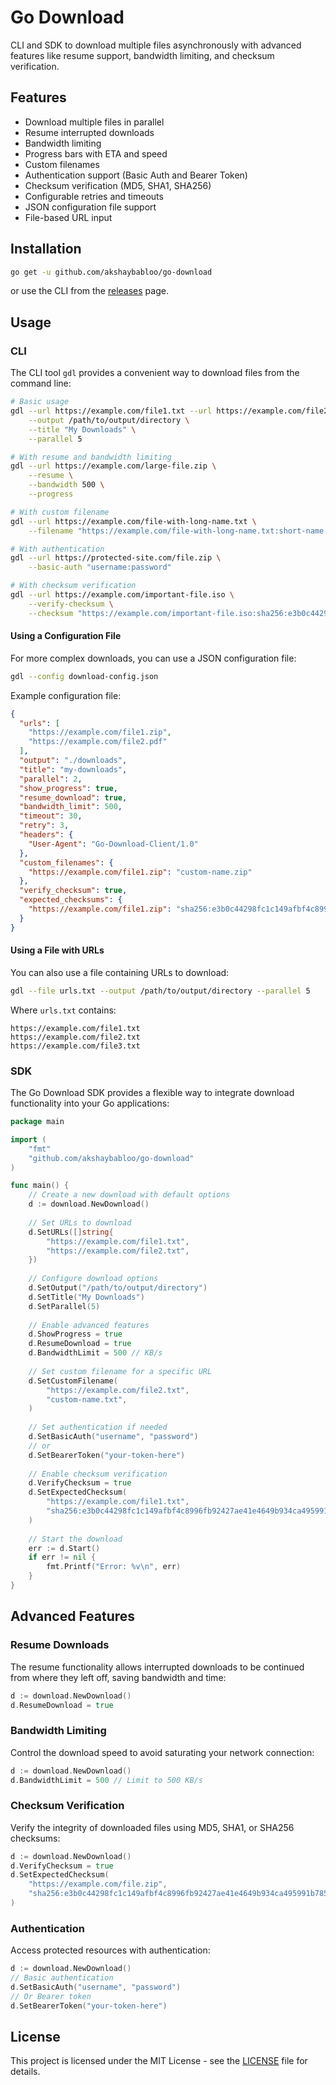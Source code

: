 # Go Download

CLI and SDK to download multiple files asynchronously with advanced features like resume support, bandwidth limiting, and checksum verification.

## Features

- Download multiple files in parallel
- Resume interrupted downloads
- Bandwidth limiting
- Progress bars with ETA and speed
- Custom filenames
- Authentication support (Basic Auth and Bearer Token)
- Checksum verification (MD5, SHA1, SHA256)
- Configurable retries and timeouts
- JSON configuration file support
- File-based URL input

## Installation

```bash
go get -u github.com/akshaybabloo/go-download
```

or use the CLI from the [releases](https://github.com/akshaybabloo/go-download/releases) page.

## Usage

### CLI

The CLI tool `gdl` provides a convenient way to download files from the command line:

```bash
# Basic usage
gdl --url https://example.com/file1.txt --url https://example.com/file2.txt \
    --output /path/to/output/directory \
    --title "My Downloads" \
    --parallel 5

# With resume and bandwidth limiting
gdl --url https://example.com/large-file.zip \
    --resume \
    --bandwidth 500 \
    --progress

# With custom filename
gdl --url https://example.com/file-with-long-name.txt \
    --filename "https://example.com/file-with-long-name.txt:short-name.txt"

# With authentication
gdl --url https://protected-site.com/file.zip \
    --basic-auth "username:password"

# With checksum verification
gdl --url https://example.com/important-file.iso \
    --verify-checksum \
    --checksum "https://example.com/important-file.iso:sha256:e3b0c44298fc1c149afbf4c8996fb92427ae41e4649b934ca495991b7852b855"
```

#### Using a Configuration File

For more complex downloads, you can use a JSON configuration file:

```bash
gdl --config download-config.json
```

Example configuration file:

```json
{
  "urls": [
    "https://example.com/file1.zip",
    "https://example.com/file2.pdf"
  ],
  "output": "./downloads",
  "title": "my-downloads",
  "parallel": 2,
  "show_progress": true,
  "resume_download": true,
  "bandwidth_limit": 500,
  "timeout": 30,
  "retry": 3,
  "headers": {
    "User-Agent": "Go-Download-Client/1.0"
  },
  "custom_filenames": {
    "https://example.com/file1.zip": "custom-name.zip"
  },
  "verify_checksum": true,
  "expected_checksums": {
    "https://example.com/file1.zip": "sha256:e3b0c44298fc1c149afbf4c8996fb92427ae41e4649b934ca495991b7852b855"
  }
}
```

#### Using a File with URLs

You can also use a file containing URLs to download:

```bash
gdl --file urls.txt --output /path/to/output/directory --parallel 5
```

Where `urls.txt` contains:

```
https://example.com/file1.txt
https://example.com/file2.txt
https://example.com/file3.txt
```

### SDK

The Go Download SDK provides a flexible way to integrate download functionality into your Go applications:

```go
package main

import (
    "fmt"
    "github.com/akshaybabloo/go-download"
)

func main() {
    // Create a new download with default options
    d := download.NewDownload()
    
    // Set URLs to download
    d.SetURLs([]string{
        "https://example.com/file1.txt",
        "https://example.com/file2.txt",
    })
    
    // Configure download options
    d.SetOutput("/path/to/output/directory")
    d.SetTitle("My Downloads")
    d.SetParallel(5)
    
    // Enable advanced features
    d.ShowProgress = true
    d.ResumeDownload = true
    d.BandwidthLimit = 500 // KB/s
    
    // Set custom filename for a specific URL
    d.SetCustomFilename(
        "https://example.com/file2.txt",
        "custom-name.txt",
    )
    
    // Set authentication if needed
    d.SetBasicAuth("username", "password")
    // or
    d.SetBearerToken("your-token-here")
    
    // Enable checksum verification
    d.VerifyChecksum = true
    d.SetExpectedChecksum(
        "https://example.com/file1.txt",
        "sha256:e3b0c44298fc1c149afbf4c8996fb92427ae41e4649b934ca495991b7852b855",
    )
    
    // Start the download
    err := d.Start()
    if err != nil {
        fmt.Printf("Error: %v\n", err)
    }
}
```

## Advanced Features

### Resume Downloads

The resume functionality allows interrupted downloads to be continued from where they left off, saving bandwidth and time:

```go
d := download.NewDownload()
d.ResumeDownload = true
```

### Bandwidth Limiting

Control the download speed to avoid saturating your network connection:

```go
d := download.NewDownload()
d.BandwidthLimit = 500 // Limit to 500 KB/s
```

### Checksum Verification

Verify the integrity of downloaded files using MD5, SHA1, or SHA256 checksums:

```go
d := download.NewDownload()
d.VerifyChecksum = true
d.SetExpectedChecksum(
    "https://example.com/file.zip",
    "sha256:e3b0c44298fc1c149afbf4c8996fb92427ae41e4649b934ca495991b7852b855",
)
```

### Authentication

Access protected resources with authentication:

```go
d := download.NewDownload()
// Basic authentication
d.SetBasicAuth("username", "password")
// Or Bearer token
d.SetBearerToken("your-token-here")
```

## License

This project is licensed under the MIT License - see the [LICENSE](LICENSE) file for details.
